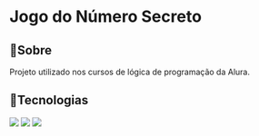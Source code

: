 <h1> Jogo do Número Secreto </h1>

<h2> 📝Sobre </h2>
<p> Projeto utilizado nos cursos de lógica de programação da Alura.</p>

<h2>🚀Tecnologias</h2>
<div>
  <img src="https://img.shields.io/badge/HTML-239120?style-for-the-badge&logo-html5&logoColor-white">
<img src="https://img.shields.io/badge/CSS-239120?&style-for-the-badge&logo-css3&logoColor=white">
<img src="https://img.shields.io/badge/JavaScript-F7DF1E?style-for-the-badge&logo=javascript&logoColor-black">
</div>
